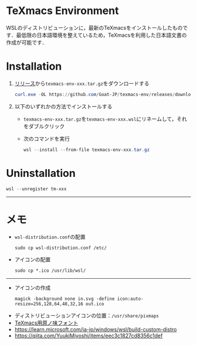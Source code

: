 # TeXmacs Environment

WSLのディストリビューションに，最新のTeXmacsをインストールしたものです．最低限の日本語環境を整えているため，TeXmacsを利用した日本語文書の作成が可能です．

# Installation

1. [リリース](https://github.com/Goat-JP/texmacs-env/releases)から`texmacs-env-xxx.tar.gz`をダウンロードする

   ```powershell
   curl.exe -OL https://github.com/Goat-JP/texmacs-env/releases/download/v1.1.1/texmacs-env-xxx.tar.gz
   ```

2. 以下のいずれかの方法でインストールする
   - `texmacs-env-xxx.tar.gz`を`texmacs-env-xxx.wsl`にリネームして，それをダブルクリック

   - 次のコマンドを実行

     ```powershell
     wsl --install --from-file texmacs-env-xxx.tar.gz
     ```

# Uninstallation

```powershell
wsl --unregister tm-xxx
```

------

# メモ

- `wsl-distribution.conf`の配置
  ```shell
  sudo cp wsl-distribution.conf /etc/
  ```
- アイコンの配置
  ```shell
  sudo cp *.ico /usr/lib/wsl/
  ```

------

- アイコンの作成
  ```shell
  magick -background none in.svg -define icon:auto-resize=256,128,64,48,32,16 out.ico
  ```
- ディストリビューションアイコンの位置：`/usr/share/pixmaps`
- [TeXmacs用原ノ味フォント](https://github.com/Goat-JP/texmacs-env/releases/download/v1.1.1/haranoaji-quadratic.zip)
- https://learn.microsoft.com/ja-jp/windows/wsl/build-custom-distro
- https://qiita.com/YuukiMiyoshi/items/eec3c1827cd8356c1def
